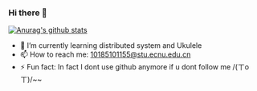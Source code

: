 ### Hi there 👋
[![Anurag's github stats](https://github-readme-stats.vercel.app/api?username=CharlesDDDD&count_private=true)](https://github.com/anuraghazra/github-readme-stats)
<!--
**CharlesDDDD/CharlesDDDD** is a ✨ _special_ ✨ repository because its `README.md` (this file) appears on your GitHub profile.

Here are some ideas to get you started:

- 🔭 I’m currently working on ...
- 🌱 I’m currently learning 
- 👯 I’m looking to collaborate on ...
- 🤔 I’m looking for help with ...
- 💬 Ask me about ...
- 📫 How to reach me: 
- 😄 Pronouns: ...
- ⚡ Fun fact: ...
-->
- 🌱 I’m currently learning distributed system and Ukulele
- 📫 How to reach me: 10185101155@stu.ecnu.edu.cn
- ⚡ Fun fact: In fact I dont use github anymore if u dont follow me /(ㄒoㄒ)/~~

